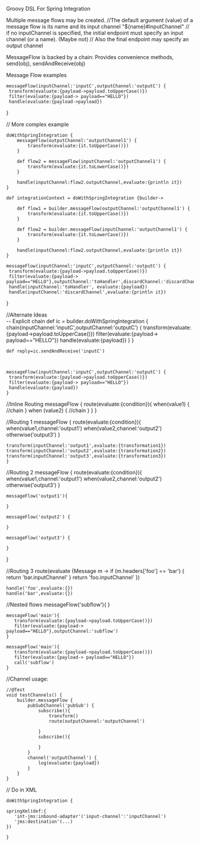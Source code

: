 Groovy DSL For Spring Integration

Multiple message flows may be created. 
//The default argument (value) of a message flow is its name and its input channel "${name}#inputChannel"
// if no inputChannel is specified, the initial endpoint must specify an input channel (or a name). (Maybe not)
// Also the final endpoint may specify an output channel


MessageFlow is backed by a chain: Provides convenience methods, send(obj), sendAndReceive(obj)

Message Flow examples

    messageFlow(inputChannel:'inputC',outputChannel:'outputC') {
	 transform(evaluate:{payload->payload.toUpperCase()})
	 filter(evaluate:{payload-> payload=="HELLO"})
	 handle(evaluate:{payload->payload})
}

// More complex example

    doWithSpringIntegration {
		messageFlow(outputChannel:'outputChannel1') {
			transform(evaluate:{it.toUpperCase()})
		}
		
		def flow2 = messageFlow(inputChannel:'outputChannel1') {
			transform(evaluate:{it.toLowerCase()})
		}
		
		handle(inputChannel:flow2.outputChannel,evaluate:{println it})
    }

    def integrationContext = doWithSpringIntegration {builder->
   		
   		def flow1 = builder.messageFlow(outputChannel:'outputChannel1') {
			transform(evaluate:{it.toUpperCase()})
		}
		
		def flow2 = builder.messageFlow(inputChannel:'outputChannel1') {
			transform(evaluate:{it.toLowerCase()})
		}
		
		handle(inputChannel:flow2.outputChannel,evaluate:{println it})
    }

    messageFlow(inputChannel:'inputC',outputChannel:'outputC') {
	 transform(evaluate:{payload->payload.toUpperCase()})
	 filter(evaluate:{payload-> payload=="HELLO"},outputChannel:'toHandler',discardChannel:'discardChannel')
	 handle(inputChannel:'toHandler', evaluate:{payload})
	 handle(inputChannel:'discardChannel',evaluate:{println it})
}

//Alternate Ideas  
 -- Explicit chain
    def ic = builder.doWithSpringIntegration  {
	chain(inputChannel:'inputC',outputChannel:'outputC') {
	 transform(evaluate:{payload->payload.toUpperCase()})
	 filter(evaluate:{payload-> payload=="HELLO"})
	 handle(evaluate:{payload})
	}
    }

    def reply=ic.sendAndReceive('inputC')



    messageFlow(inputChannel:'inputC',outputChannel:'outputC') {
	 transform(evaluate:{payload->payload.toUpperCase()})
	 filter(evaluate:{payload-> payload=="HELLO"})
	 handle(evaluate:{payload})
    }

//Inline Routing
    messageFlow {
	route(evaluate:{condition}){
		when(value1) {
			//chain
		}
		when (value2) {
			//chain
		}
	}
    }

//Routing 1
    messageFlow {
	route(evaluate:{condition}){
		when(value1,channel:'output1') 
		when(value2,channel:'output2')
		otherwise('output3') 
	}
	
	transform(inputChannel:'output1',evaluate:{transformation1})
	transform(inputChannel:'output2',evaluate:{transformation2})
	transform(inputChannel:'output3',evaluate:{transformation3})
    }

//Routing 2
    messageFlow {
	route(evaluate:{condition}){
		when(value1,channel:'output1') 
		when(value2,channel:'output2')
		otherwise('output3') 
	}
	
	messageFlow('output1'){
	
	}
	
	messageFlow('output2') {
	
	}
	
	messageFlow('output3') {
	
	}
}


//Routing 3
    route(evaluate {Message m ->
       if (m.headers['foo'] == 'bar') {
   	return 'bar.inputChannel'
       } 
      return 'foo.inputChannel'
    })

    handle('foo',evaluate:{})
    handle('bar',evaluate:{})


//Nested flows
    messageFlow('subflow'){
    }

    messageFlow('main'){
       transform(evaluate:{payload->payload.toUpperCase()})
       filter(evaluate:{payload-> payload=="HELLO"},outputChannel:'subflow')
    }

    messageFlow('main'){
       transform(evaluate:{payload->payload.toUpperCase()})
       filter(evaluate:{payload-> payload=="HELLO"})
       call('subflow')
    }

//Channel usage:

	//@Test
	void testChannels() {
		builder.messageFlow {
			pubSubChannel('pubSub') {
				subscribe(){
					transform()
					route(outputChannel:'outputChannel')
					
				}
				subscribe(){
					
				}
			}
			channel('outputChannel') {
				log(evaluate:{payload})
			}
		}
	}
// Do in XML

    doWithSpringIntegration {
	 
	springXml(def:{
	   'int-jms:inbound-adapter'('input-channel':'inputChannel')
	   'jms:destination'(...)
	})
	
    }



